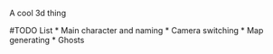 A cool 3d thing

#TODO List
	* Main character and naming
	* Camera switching
	* Map generating
	* Ghosts

